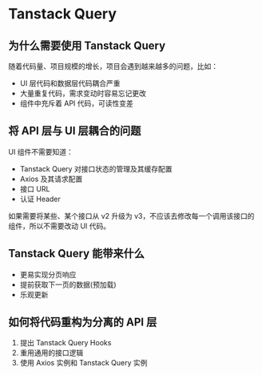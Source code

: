# Tanstack Query

## 为什么需要使用 Tanstack Query

随着代码量、项目规模的增长，项目会遇到越来越多的问题，比如：

- UI 层代码和数据层代码耦合严重
- 大量重复代码，需求变动时容易忘记更改
- 组件中充斥着 API 代码，可读性变差

## 将 API 层与 UI 层耦合的问题

UI 组件不需要知道：

- Tanstack Query 对接口状态的管理及其缓存配置
- Axios 及其请求配置
- 接口 URL
- 认证 Header

如果需要将某些、某个接口从 v2 升级为 v3，不应该去修改每一个调用该接口的组件，所以不需要改动 UI 代码。

## Tanstack Query 能带来什么

- 更易实现分页响应
- 提前获取下一页的数据(预加载)
- 乐观更新

## 如何将代码重构为分离的 API 层

1. 提出 Tanstack Query Hooks
2. 重用通用的接口逻辑
3. 使用 Axios 实例和 Tanstack Query 实例
